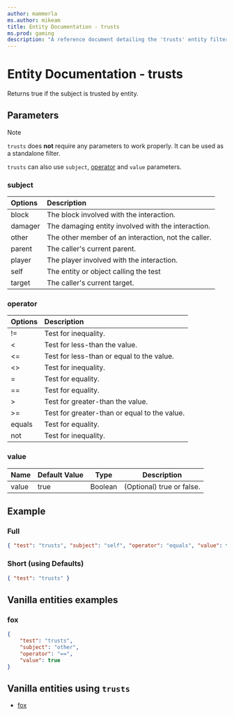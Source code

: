 ```yaml
---
author: mammerla
ms.author: mikeam
title: Entity Documentation - trusts
ms.prod: gaming
description: "A reference document detailing the 'trusts' entity filter"
---
```


# Entity Documentation - trusts

Returns true if the subject is trusted by entity.

## Parameters

> [!NOTE]
> `trusts` does **not** require any parameters to work properly. It can be used as a standalone filter.
>
>`trusts` can also use `subject`, [operator](../Definitions/NestedTables/operator.md) and `value` parameters.

### subject

| Options| Description |
|:-----------|:-----------|
| block| The block involved with the interaction. |
| damager| The damaging entity involved with the interaction. |
| other| The other member of an interaction, not the caller. |
| parent| The caller's current parent. |
| player| The player involved with the interaction. |
| self| The entity or object calling the test |
| target| The caller's current target. |

### operator

| Options| Description |
|:-----------|:-----------|
| !=| Test for inequality. |
| <| Test for less-than the value. |
| <=| Test for less-than or equal to the value. |
| <>| Test for inequality. |
| =| Test for equality. |
| ==| Test for equality. |
| >| Test for greater-than the value. |
| >=| Test for greater-than or equal to the value. |
| equals| Test for equality. |
| not| Test for inequality. |

### value

|Name |Default Value  |Type  |Description  |
|---------|---------|---------|---------|
|value |true |Boolean |(Optional) true or false. |

## Example

### Full

```json
{ "test": "trusts", "subject": "self", "operator": "equals", "value": true}
```

### Short (using Defaults)

```json
{ "test": "trusts" }
```

## Vanilla entities examples

### fox

```json
{
    "test": "trusts",
    "subject": "other",
    "operator": "==",
    "value": true
}
```

## Vanilla entities using `trusts`

- [fox](../../../../Source/VanillaBehaviorPack_Snippets/entities/fox.md)
